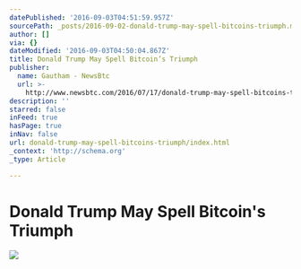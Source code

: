 ```yaml
---
datePublished: '2016-09-03T04:51:59.957Z'
sourcePath: _posts/2016-09-02-donald-trump-may-spell-bitcoins-triumph.md
author: []
via: {}
dateModified: '2016-09-03T04:50:04.867Z'
title: Donald Trump May Spell Bitcoin’s Triumph
publisher:
  name: Gautham - NewsBtc
  url: >-
    http://www.newsbtc.com/2016/07/17/donald-trump-may-spell-bitcoins-triumph-juniper-research/
description: ''
starred: false
inFeed: true
hasPage: true
inNav: false
url: donald-trump-may-spell-bitcoins-triumph/index.html
_context: 'http://schema.org'
_type: Article

---
```

# **Donald Trump May Spell Bitcoin's Triumph**
![](https://the-grid-user-content.s3-us-west-2.amazonaws.com/7aafa908-9e1d-4b7c-ab1d-72e077b7d50e.png)